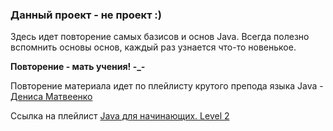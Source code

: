 <h3>Данный проект - не проект :)</h3>

Здесь идет повторение самых базисов и основ Java. Всегда полезно вспомнить основы основ, каждый раз узнается что-то новенькое.

<b>Повторение - мать учения! -_- </b>

Повторение материала идет по плейлисту крутого препода языка Java - <a href="https://www.youtube.com/channel/UCULTpkhxkF6MXHK_UuWhpLA" target="_blank"> Дениса Матвеенко</a>

Ссылка на плейлист <a href="https://www.youtube.com/playlist?list=PLnh8EajVFTl40U079ZNoV-96gsmkznof3" target="_blank">Java для начинающих. Level 2</a>
